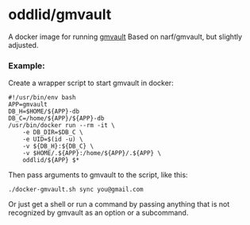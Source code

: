 # oddlid/gmvault

A docker image for running [gmvault](http://gmvault.org/)
Based on narf/gmvault, but slightly adjusted.

### Example:

Create a wrapper script to start gmvault in docker:

```
#!/usr/bin/env bash
APP=gmvault
DB_H=$HOME/${APP}-db
DB_C=/home/${APP}/${APP}-db
/usr/bin/docker run --rm -it \
	-e DB_DIR=$DB_C \
	-e UID=$(id -u) \
	-v ${DB_H}:${DB_C} \
	-v $HOME/.${APP}:/home/${APP}/.${APP} \
	oddlid/${APP} $*
```

Then pass arguments to gmvault to the script, like this:

```
./docker-gmvault.sh sync you@gmail.com
```

Or just get a shell or run a command by passing anything that is not recognized by gmvault as an option or a subcommand.


